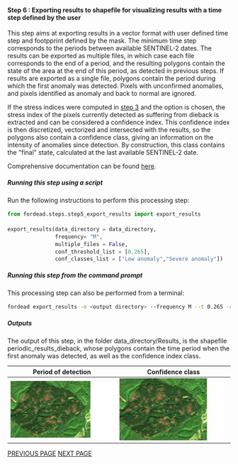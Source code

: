 #### Step 6 : Exporting results to shapefile for visualizing results with a time step defined by the user

This step aims at exporting results in a vector format with user defined time step and footpprint defined by the mask. 
The minimum time step corresponds to the periods between available SENTINEL-2 dates. 
The results can be exported as multiple files, in which case each file corresponds to the end of a period, and the resulting polygons contain the state of the area at the end of this period, as detected in previous steps. If results are exported as a single file, polygons contain the period during which the first anomaly was detected. 
Pixels with unconfirmed anomalies, and pixels identified as anomaly and back to normal are ignored.

If the stress indices were computed in [step 3](https://fordead.gitlab.io/fordead_package/docs/user_guides/english/03_dieback_detection/) and the option is chosen, the stress index of the pixels currently detected as suffering from dieback is extracted and can be considered a confidence index.
This confidence index is then discretized, vectorized and intersected with the results, so the polygons also contain a confidence class, giving an information on the intensity of anomalies since detection. By construction, this class contains the "final" state, calculated at the last available SENTINEL-2 date. 

Comprehensive documentation can be found [here](https://fordead.gitlab.io/fordead_package/docs/user_guides/english/05_export_results/).

##### Running this step using a script

Run the following instructions to perform this processing step:

```python
from fordead.steps.step5_export_results import export_results

export_results(data_directory = data_directory, 
               frequency= "M", 
               multiple_files = False, 
			   conf_threshold_list = [0.265],
			   conf_classes_list = ["Low anomaly","Severe anomaly"])
```

##### Running this step from the command prompt

This processing step can also be performed from a terminal:

```bash
fordead export_results -o <output directory> --frequency M --t 0.265 -c "Low anomaly" -c "Severe anomaly"
```

##### Outputs

The output of this step, in the folder data_directory/Results, is the shapefile periodic_results_dieback, whose polygons contain the time period when the first anomaly was detected, as well as the confidence index class. 

Period of detection | Confidence class
:-------------------------:|:-------------------------:
![gif_results_original](Figures/gif_results_original.gif "gif_results_original") | ![gif_results_confidence](Figures/gif_results_confidence.gif "gif_results_confidence")


[PREVIOUS PAGE](https://fordead.gitlab.io/fordead_package/docs/Tutorial/04_compute_forest_mask) [NEXT PAGE](https://fordead.gitlab.io/fordead_package/docs/Tutorial/06_create_timelapse)
